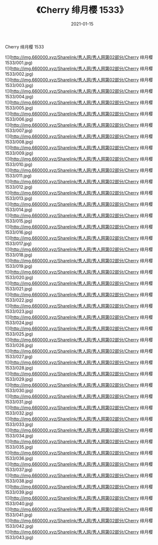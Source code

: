 ﻿---
layout: post
title:  《Cherry 绯月樱 1533》
date:   2021-01-15
img: http://img.660000.xyz/Sharelink/秀人网/秀人网第02部分/Cherry 绯月樱 1533/000.jpg
categories: [美女, 清纯, 唯美]
---

Cherry 绯月樱 1533

  ![](http://img.660000.xyz/Sharelink/秀人网/秀人网第02部分/Cherry 绯月樱 1533/001.jpg) <br> ![](http://img.660000.xyz/Sharelink/秀人网/秀人网第02部分/Cherry 绯月樱 1533/002.jpg) <br> ![](http://img.660000.xyz/Sharelink/秀人网/秀人网第02部分/Cherry 绯月樱 1533/003.jpg) <br> ![](http://img.660000.xyz/Sharelink/秀人网/秀人网第02部分/Cherry 绯月樱 1533/004.jpg) <br> ![](http://img.660000.xyz/Sharelink/秀人网/秀人网第02部分/Cherry 绯月樱 1533/005.jpg) <br> ![](http://img.660000.xyz/Sharelink/秀人网/秀人网第02部分/Cherry 绯月樱 1533/006.jpg) <br> ![](http://img.660000.xyz/Sharelink/秀人网/秀人网第02部分/Cherry 绯月樱 1533/007.jpg) <br> ![](http://img.660000.xyz/Sharelink/秀人网/秀人网第02部分/Cherry 绯月樱 1533/008.jpg) <br> ![](http://img.660000.xyz/Sharelink/秀人网/秀人网第02部分/Cherry 绯月樱 1533/009.jpg) <br> ![](http://img.660000.xyz/Sharelink/秀人网/秀人网第02部分/Cherry 绯月樱 1533/010.jpg) <br> ![](http://img.660000.xyz/Sharelink/秀人网/秀人网第02部分/Cherry 绯月樱 1533/011.jpg) <br> ![](http://img.660000.xyz/Sharelink/秀人网/秀人网第02部分/Cherry 绯月樱 1533/012.jpg) <br> ![](http://img.660000.xyz/Sharelink/秀人网/秀人网第02部分/Cherry 绯月樱 1533/013.jpg) <br> ![](http://img.660000.xyz/Sharelink/秀人网/秀人网第02部分/Cherry 绯月樱 1533/014.jpg) <br> ![](http://img.660000.xyz/Sharelink/秀人网/秀人网第02部分/Cherry 绯月樱 1533/015.jpg) <br> ![](http://img.660000.xyz/Sharelink/秀人网/秀人网第02部分/Cherry 绯月樱 1533/016.jpg) <br> ![](http://img.660000.xyz/Sharelink/秀人网/秀人网第02部分/Cherry 绯月樱 1533/017.jpg) <br> ![](http://img.660000.xyz/Sharelink/秀人网/秀人网第02部分/Cherry 绯月樱 1533/018.jpg) <br> ![](http://img.660000.xyz/Sharelink/秀人网/秀人网第02部分/Cherry 绯月樱 1533/019.jpg) <br> ![](http://img.660000.xyz/Sharelink/秀人网/秀人网第02部分/Cherry 绯月樱 1533/020.jpg) <br> ![](http://img.660000.xyz/Sharelink/秀人网/秀人网第02部分/Cherry 绯月樱 1533/021.jpg) <br> ![](http://img.660000.xyz/Sharelink/秀人网/秀人网第02部分/Cherry 绯月樱 1533/022.jpg) <br> ![](http://img.660000.xyz/Sharelink/秀人网/秀人网第02部分/Cherry 绯月樱 1533/023.jpg) <br> ![](http://img.660000.xyz/Sharelink/秀人网/秀人网第02部分/Cherry 绯月樱 1533/024.jpg) <br> ![](http://img.660000.xyz/Sharelink/秀人网/秀人网第02部分/Cherry 绯月樱 1533/025.jpg) <br> ![](http://img.660000.xyz/Sharelink/秀人网/秀人网第02部分/Cherry 绯月樱 1533/026.jpg) <br> ![](http://img.660000.xyz/Sharelink/秀人网/秀人网第02部分/Cherry 绯月樱 1533/027.jpg) <br> ![](http://img.660000.xyz/Sharelink/秀人网/秀人网第02部分/Cherry 绯月樱 1533/028.jpg) <br> ![](http://img.660000.xyz/Sharelink/秀人网/秀人网第02部分/Cherry 绯月樱 1533/029.jpg) <br> ![](http://img.660000.xyz/Sharelink/秀人网/秀人网第02部分/Cherry 绯月樱 1533/030.jpg) <br> ![](http://img.660000.xyz/Sharelink/秀人网/秀人网第02部分/Cherry 绯月樱 1533/031.jpg) <br> ![](http://img.660000.xyz/Sharelink/秀人网/秀人网第02部分/Cherry 绯月樱 1533/032.jpg) <br> ![](http://img.660000.xyz/Sharelink/秀人网/秀人网第02部分/Cherry 绯月樱 1533/033.jpg) <br> ![](http://img.660000.xyz/Sharelink/秀人网/秀人网第02部分/Cherry 绯月樱 1533/034.jpg) <br> ![](http://img.660000.xyz/Sharelink/秀人网/秀人网第02部分/Cherry 绯月樱 1533/035.jpg) <br> ![](http://img.660000.xyz/Sharelink/秀人网/秀人网第02部分/Cherry 绯月樱 1533/036.jpg) <br> ![](http://img.660000.xyz/Sharelink/秀人网/秀人网第02部分/Cherry 绯月樱 1533/037.jpg) <br> ![](http://img.660000.xyz/Sharelink/秀人网/秀人网第02部分/Cherry 绯月樱 1533/038.jpg) <br> ![](http://img.660000.xyz/Sharelink/秀人网/秀人网第02部分/Cherry 绯月樱 1533/039.jpg) <br> ![](http://img.660000.xyz/Sharelink/秀人网/秀人网第02部分/Cherry 绯月樱 1533/040.jpg) <br> ![](http://img.660000.xyz/Sharelink/秀人网/秀人网第02部分/Cherry 绯月樱 1533/041.jpg) <br> ![](http://img.660000.xyz/Sharelink/秀人网/秀人网第02部分/Cherry 绯月樱 1533/042.jpg) <br> ![](http://img.660000.xyz/Sharelink/秀人网/秀人网第02部分/Cherry 绯月樱 1533/043.jpg) <br>